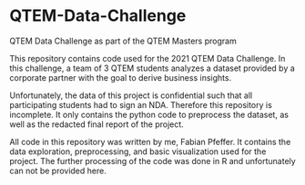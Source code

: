 # QTEM-Data-Challenge
QTEM Data Challenge as part of the QTEM Masters program

This repository contains code used for the 2021 QTEM Data Challenge. In this challenge, a team of 3 QTEM students analyzes a dataset provided by a corporate partner with the goal to derive business insights.

Unfortunately, the data of this project is confidential such that all participating students had to sign an NDA. Therefore this repository is incomplete.
It only contains the python code to preprocess the dataset, as well as the redacted final report of the project.

All code in this repository was written by me, Fabian Pfeffer. It contains the data exploration, preprocessing, and basic visualization used for the project.
The further processing of the code was done in R and unfortunately can not be provided here.
